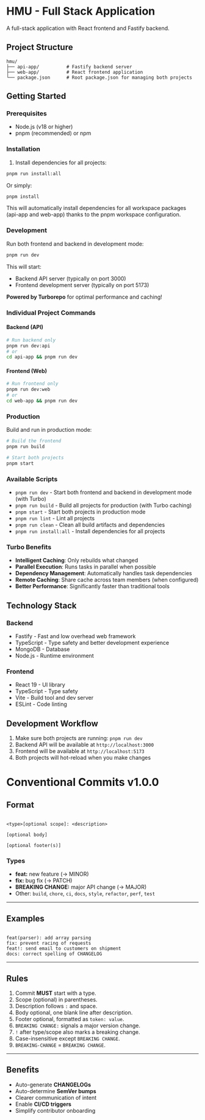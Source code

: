 # HMU - Full Stack Application

A full-stack application with React frontend and Fastify backend.

## Project Structure

```
hmu/
├── api-app/          # Fastify backend server
├── web-app/          # React frontend application
└── package.json      # Root package.json for managing both projects
```

## Getting Started

### Prerequisites

- Node.js (v18 or higher)
- pnpm (recommended) or npm

### Installation

1. Install dependencies for all projects:
```bash
pnpm run install:all
```

Or simply:
```bash
pnpm install
```

This will automatically install dependencies for all workspace packages (api-app and web-app) thanks to the pnpm workspace configuration.

### Development

Run both frontend and backend in development mode:
```bash
pnpm run dev
```

This will start:
- Backend API server (typically on port 3000)
- Frontend development server (typically on port 5173)

**Powered by Turborepo** for optimal performance and caching!

### Individual Project Commands

#### Backend (API)
```bash
# Run backend only
pnpm run dev:api
# or
cd api-app && pnpm run dev
```

#### Frontend (Web)
```bash
# Run frontend only
pnpm run dev:web
# or
cd web-app && pnpm run dev
```

### Production

Build and run in production mode:
```bash
# Build the frontend
pnpm run build

# Start both projects
pnpm start
```

### Available Scripts

- `pnpm run dev` - Start both frontend and backend in development mode (with Turbo)
- `pnpm run build` - Build all projects for production (with Turbo caching)
- `pnpm start` - Start both projects in production mode
- `pnpm run lint` - Lint all projects
- `pnpm run clean` - Clean all build artifacts and dependencies
- `pnpm run install:all` - Install dependencies for all projects

### Turbo Benefits

- **Intelligent Caching**: Only rebuilds what changed
- **Parallel Execution**: Runs tasks in parallel when possible
- **Dependency Management**: Automatically handles task dependencies
- **Remote Caching**: Share cache across team members (when configured)
- **Better Performance**: Significantly faster than traditional tools

## Technology Stack

### Backend
- Fastify - Fast and low overhead web framework
- TypeScript - Type safety and better development experience
- MongoDB - Database
- Node.js - Runtime environment

### Frontend
- React 19 - UI library
- TypeScript - Type safety
- Vite - Build tool and dev server
- ESLint - Code linting

## Development Workflow

1. Make sure both projects are running: `pnpm run dev`
2. Backend API will be available at `http://localhost:3000`
3. Frontend will be available at `http://localhost:5173`
4. Both projects will hot-reload when you make changes

# Conventional Commits v1.0.0

## Format
```

<type>[optional scope]: <description>

[optional body]

[optional footer(s)]

```

### Types
- **feat:** new feature (→ MINOR)
- **fix:** bug fix (→ PATCH)
- **BREAKING CHANGE:** major API change (→ MAJOR)
- Other: `build`, `chore`, `ci`, `docs`, `style`, `refactor`, `perf`, `test`

---

## Examples
```

feat(parser): add array parsing
fix: prevent racing of requests
feat!: send email to customers on shipment
docs: correct spelling of CHANGELOG

```

---

## Rules
1. Commit **MUST** start with a type.  
2. Scope (optional) in parentheses.  
3. Description follows `:` and space.  
4. Body optional, one blank line after description.  
5. Footer optional, formatted as `token: value`.  
6. `BREAKING CHANGE:` signals a major version change.  
7. `!` after type/scope also marks a breaking change.  
8. Case-insensitive except `BREAKING CHANGE`.  
9. `BREAKING-CHANGE` = `BREAKING CHANGE`.

---

## Benefits
- Auto-generate **CHANGELOGs**  
- Auto-determine **SemVer bumps**  
- Clearer communication of intent  
- Enable **CI/CD triggers**  
- Simplify contributor onboarding
